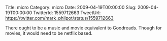 Title: micro
Category: micro
Date: 2009-04-19T00:00:00
Slug: 2009-04-19T00:00:00
TwitterId: 1559712663
TweetUrl: https://twitter.com/mark_philpot/status/1559712663

There ought to be a music and movie equivalent to Goodreads.  Though for movies, it would need to be netflix based.